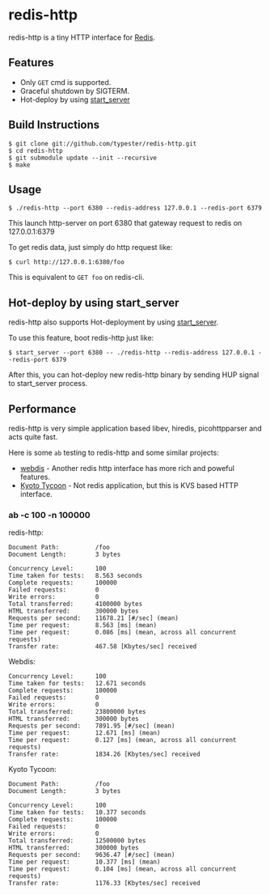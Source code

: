 redis-http
=======================

redis-http is a tiny HTTP interface for [Redis](http://redis.io/).

Features
-----------------------

 * Only `GET` cmd is supported.
 * Graceful shutdown by SIGTERM.
 * Hot-deploy by using [start_server](http://search.cpan.org/dist/Server-Starter/start_server)

Build Instructions
-----------------------

    $ git clone git://github.com/typester/redis-http.git
    $ cd redis-http
    $ git submodule update --init --recursive
    $ make

Usage
-----------------------

    $ ./redis-http --port 6380 --redis-address 127.0.0.1 --redis-port 6379

This launch http-server on port 6380 that gateway request to redis on 127.0.0.1:6379

To get redis data, just simply do http request like:

    $ curl http://127.0.0.1:6380/foo

This is equivalent to `GET foo` on redis-cli.


Hot-deploy by using start_server
---------------------------------

redis-http also supports Hot-deployment by using [start_server](http://search.cpan.org/dist/Server-Starter/start_server).

To use this feature, boot redis-http just like:

    $ start_server --port 6380 -- ./redis-http --redis-address 127.0.0.1 --redis-port 6379

After this, you can hot-deploy new redis-http binary by sending HUP signal to start_server process.


Performance
---------------------------------

redis-http is very simple application based libev, hiredis, picohttpparser and acts quite fast.

Here is some `ab` testing to redis-http and some similar projects:

 * [webdis](http://webd.is/) - Another redis http interface has more rich and poweful features.
 * [Kyoto Tycoon](http://fallabs.com/kyototycoon/) - Not redis application, but this is KVS based HTTP interface.

### ab -c 100 -n 100000

redis-http:

    Document Path:          /foo
    Document Length:        3 bytes
    
    Concurrency Level:      100
    Time taken for tests:   8.563 seconds
    Complete requests:      100000
    Failed requests:        0
    Write errors:           0
    Total transferred:      4100000 bytes
    HTML transferred:       300000 bytes
    Requests per second:    11678.21 [#/sec] (mean)
    Time per request:       8.563 [ms] (mean)
    Time per request:       0.086 [ms] (mean, across all concurrent requests)
    Transfer rate:          467.58 [Kbytes/sec] received

Webdis:

    Concurrency Level:      100
    Time taken for tests:   12.671 seconds
    Complete requests:      100000
    Failed requests:        0
    Write errors:           0
    Total transferred:      23800000 bytes
    HTML transferred:       300000 bytes
    Requests per second:    7891.95 [#/sec] (mean)
    Time per request:       12.671 [ms] (mean)
    Time per request:       0.127 [ms] (mean, across all concurrent requests)
    Transfer rate:          1834.26 [Kbytes/sec] received


Kyoto Tycoon:

    Document Path:          /foo
    Document Length:        3 bytes
    
    Concurrency Level:      100
    Time taken for tests:   10.377 seconds
    Complete requests:      100000
    Failed requests:        0
    Write errors:           0
    Total transferred:      12500000 bytes
    HTML transferred:       300000 bytes
    Requests per second:    9636.47 [#/sec] (mean)
    Time per request:       10.377 [ms] (mean)
    Time per request:       0.104 [ms] (mean, across all concurrent requests)
    Transfer rate:          1176.33 [Kbytes/sec] received




